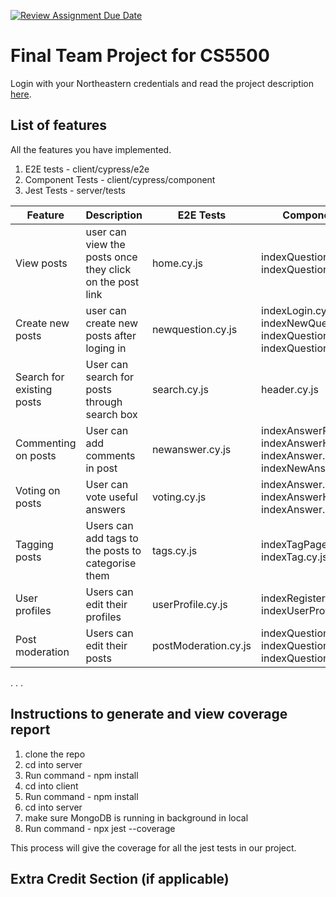 [![Review Assignment Due Date](https://classroom.github.com/assets/deadline-readme-button-24ddc0f5d75046c5622901739e7c5dd533143b0c8e959d652212380cedb1ea36.svg)](https://classroom.github.com/a/37vDen4S)
# Final Team Project for CS5500

Login with your Northeastern credentials and read the project description [here](https://northeastern-my.sharepoint.com/:w:/g/personal/j_mitra_northeastern_edu/ETUqq9jqZolOr0U4v-gexHkBbCTAoYgTx7cUc34ds2wrTA?e=URQpeI).

## List of features

All the features you have implemented. 

1. E2E tests - client/cypress/e2e
2. Component Tests - client/cypress/component
3. Jest Tests - server/tests

| Feature   | Description     | E2E Tests      | Component Tests | Jest Tests     |
|-----------|-----------------|----------------|-----------------|----------------|
| View posts | user can view the posts once they click on the post link | home.cy.js | indexQuestionPage.cy.js, indexQuestion.cy.js   | questions.test.js   |
| Create new posts | user can create new posts after loging in | newquestion.cy.js | indexLogin.cy.js, indexNewQuestion.cy.js, indexQuestionBody.cy.js, indexQuestionHeader.cy.js    | newQuestions.test.js, authController.test.js  |
| Search for existing posts |  User can search for posts through search box | search.cy.js | header.cy.js | question.test.js, tags.test.js |
| Commenting on posts | User can add comments in post | newanswer.cy.js | indexAnswerPage.cy.js, indexAnswerHeader.cy.js, indexAnswer.cy.js, indexNewAnswer.cy.js | newAnswer.test.js, authController.test.js |
| Voting on posts | User can vote useful answers | voting.cy.js | indexAnswer.cy.js, indexAnswerHeader.cy.js, indexAnswer.cy.js  | question.test.js, authController.test.js |
| Tagging posts | Users can add tags to the posts to categorise them | tags.cy.js | indexTagPage.cy.js, indexTag.cy.js | question.test.js, tags.test.js, authController.test.js |
| User profiles | Users can edit their profiles | userProfile.cy.js | indexRegister.cy.js, indexUserProfilePage.cy.js | authController.test.js |
| Post moderation | Users can edit their posts | postModeration.cy.js | indexQuestionPage.cy.js, indexQuestionHeader.cy.js, indexQuestionBody.cy.js  | authController.test.js, question.test.js |
. . .


## Instructions to generate and view coverage report 

1. clone the repo
2. cd into server
3. Run command - npm install
4. cd into client
5. Run command - npm install
6. cd into server 
7. make sure MongoDB is running in background in local
8. Run command - npx jest --coverage

This process will give the coverage for all the jest tests in our project.

## Extra Credit Section (if applicable)